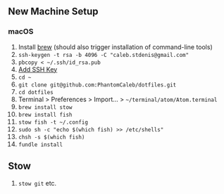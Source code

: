## New Machine Setup
### macOS
1. Install [brew](https://brew.sh/) (should also trigger installation of command-line tools)
1. `ssh-keygen -t rsa -b 4096 -C "caleb.stdenis@gmail.com"`
1. `pbcopy < ~/.ssh/id_rsa.pub`
1. [Add SSH Key](https://github.com/settings/ssh/new)
1. `cd ~`
1. `git clone git@github.com:PhantomCaleb/dotfiles.git`
1. `cd dotfiles`
1. Terminal > Preferences > Import... > `~/terminal/atom/Atom.terminal`
1. `brew install stow`
1. `brew install fish`
1. `stow fish -t ~/.config`
1. `sudo sh -c "echo $(which fish) >> /etc/shells"`
1. `chsh -s $(which fish)`
1. `fundle install`

## Stow
1. `stow git`
etc.

